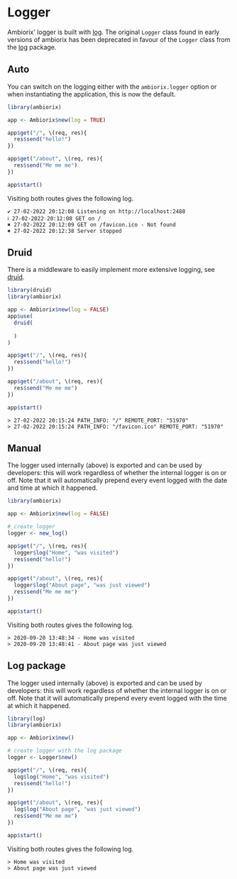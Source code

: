 # Logger

Ambiorix' logger is built with [log](https://log.opifex.org).
The original `Logger` class found in early versions of ambiorix 
has been deprecated in favour of the `Logger` class from 
the [log](https://log.opifex.org) package.

## Auto

You can switch on the logging either with the `ambiorix.logger` option or when instantiating the application, this is now the default.

```r
library(ambiorix)

app <- Ambiorix$new(log = TRUE)

app$get("/", \(req, res){
  res$send("hello!")
})

app$get("/about", \(req, res){
  res$send("Me me me")
})

app$start()
```

Visiting both routes gives the following log.

```
✔ 27-02-2022 20:12:08 Listening on http://localhost:2488
ℹ 27-02-2022 20:12:08 GET on /
✖ 27-02-2022 20:12:09 GET on /favicon.ico - Not found
✖ 27-02-2022 20:12:38 Server stopped
```

## Druid

There is a middleware to easily implement more extensive logging,
see [druid](https://github.com/devOpifex/druid).

```r
library(druid)
library(ambiorix)

app <- Ambiorix$new(log = FALSE)
app$use(
  druid(
    
  )
)

app$get("/", \(req, res){
  res$send("hello!")
})

app$get("/about", \(req, res){
  res$send("Me me me")
})

app$start()
```

```
> 27-02-2022 20:15:24 PATH_INFO: "/" REMOTE_PORT: "51970"
> 27-02-2022 20:15:24 PATH_INFO: "/favicon.ico" REMOTE_PORT: "51970"
```

## Manual

The logger used internally (above) is exported and can be used by developers: this will work regardless of whether the internal logger is on or off. Note that it will automatically prepend every event logged with the date and time at which it happened.

```r
library(ambiorix)

app <- Ambiorix$new(log = FALSE)

# create logger
logger <- new_log()

app$get("/", \(req, res){
  logger$log("Home", "was visited")
  res$send("hello!")
})

app$get("/about", \(req, res){
  logger$log("About page", "was just viewed")
  res$send("Me me me")
})

app$start()
```

Visiting both routes gives the following log.

```
> 2020-09-20 13:48:34 - Home was visited
> 2020-09-20 13:48:41 - About page was just viewed
```

## Log package

The logger used internally (above) is exported and can be used by developers: this will work regardless of whether the internal logger is on or off. Note that it will automatically prepend every event logged with the time at which it happened.

```r
library(log)
library(ambiorix)

app <- Ambiorix$new()

# create logger with the log package
logger <- Logger$new()

app$get("/", \(req, res){
  log$log("Home", "was visited")
  res$send("hello!")
})

app$get("/about", \(req, res){
  log$log("About page", "was just viewed")
  res$send("Me me me")
})

app$start()
```
Visiting both routes gives the following log.

```
> Home was visited
> About page was just viewed
```
